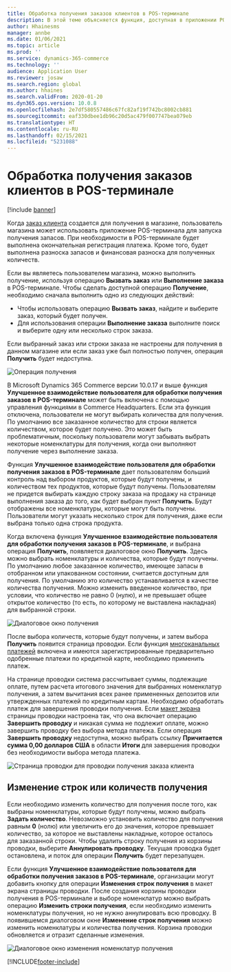 ```yaml
---
title: Обработка получения заказов клиентов в POS-терминале
description: В этой теме объясняется функция, доступная в приложении POS-терминала для обработки получения заказов клиентов.
author: Hhainesms
manager: annbe
ms.date: 01/06/2021
ms.topic: article
ms.prod: ''
ms.service: dynamics-365-commerce
ms.technology: ''
audience: Application User
ms.reviewer: josaw
ms.search.region: global
ms.author: hhaines
ms.search.validFrom: 2020-01-20
ms.dyn365.ops.version: 10.0.8
ms.openlocfilehash: 2e7df580557486c67fc82af19f742bc8002cb881
ms.sourcegitcommit: eaf330dbee1db96c20d5ac479f007747bea079eb
ms.translationtype: HT
ms.contentlocale: ru-RU
ms.lasthandoff: 02/15/2021
ms.locfileid: "5231088"
---
```

# <a name="process-customer-order-pickups-in-pos"></a>Обработка получения заказов клиентов в POS-терминале

[!include [banner](includes/banner.md)]

Когда [заказ клиента](customer-orders-overview.md) создается для получения в магазине, пользователь магазина может использовать приложение POS-терминала для запуска получения запасов. При необходимости в POS-терминале будет выполнена окончательная регистрация платежа. Кроме того, будет выполнена разноска запасов и финансовая разноска для полученных количеств.

Если вы являетесь пользователем магазина, можно выполнить получение, используя операцию **Вызвать заказ** или **Выполнение заказа** в POS-терминале. Чтобы сделать доступной операцию **Получение**, необходимо сначала выполнить одно из следующих действий:

- Чтобы использовать операцию **Вызвать заказ**, найдите и выберите заказ, который будет получен.
- Для использования операции **Выполнение заказа** выполните поиск и выберите одну или несколько строк заказа.

Если выбранный заказ или строки заказа не настроены для получения в данном магазине или если заказ уже был полностью получен, операция **Получить** будет недоступна.

![Операция получения](media/pickupoperation.png)

В Microsoft Dynamics 365 Commerce версии 10.0.17 и выше функция **Улучшенное взаимодействие пользователя для обработки получения заказов в POS-терминале** может быть включена с помощью управления функциями в Commerce Headquarters. Если эта функция отключена, пользователи не могут выбирать количества для получения. По умолчанию все заказанное количество для строки является количеством, которое будет получено. Это может быть проблематичным, поскольку пользователи могут забывать выбрать некоторые номенклатуры для получения, когда они выполняют получение через выполнение заказа.

Функция **Улучшенное взаимодействие пользователя для обработки получения заказов в POS-терминале** дает пользователям больший контроль над выбором продуктов, которые будут получены, и количеством тех продуктов, которые будут получены. Пользователям не придется выбирать каждую строку заказа на продажу на странице выполнения заказа до того, как будет выбран пункт **Получить**. Будут отображены все номенклатуры, которые могут быть получены. Пользователи могут указать несколько строк для получения, даже если выбрана только одна строка продукта.

Когда включена функция **Улучшенное взаимодействие пользователя для обработки получения заказов в POS-терминале**, и выбрана операция **Получить**, появляется диалоговое окно **Получить**. Здесь можно выбрать номенклатуры и количества, которые будут получены. По умолчанию любое заказанное количество, имеющее запасы в отобранном или упакованном состоянии, считается доступным для получения. По умолчанию это количество устанавливается в качестве количества получения. Можно изменить введенное количество, при условии, что количество не равно 0 (нулю), и не превышает общее открытое количество (то есть, по которому не выставлена накладная) для выбранной строки.

![Диалоговое окно получения](media/pickupselect.png)

После выбора количеств, которые будут получены, и затем выбора **Получить** появится страница проводки. Если функция [многоканальных платежей](omni-channel-payments.md) включена и имеются зарегистрированные предварительно одобренные платежи по кредитной карте, необходимо применить платеж.

На странице проводки система рассчитывает суммы, подлежащие оплате, путем расчета итогового значения для выбранных номенклатур получения, а затем вычитания всех ранее примененных депозитов или утвержденных платежей по кредитным картам. Необходимо обработать платеж для завершения проводки получения. Если [макет экрана](pos-screen-layouts.md) страницы проводки настроена так, что она включает операцию **Завершить проводку** и никакая сумма не подлежит оплате, можно завершить проводку без выбора метода платежа. Если операция **Завершить проводку** недоступна, можно выбрать ссылку **Причитается сумма 0,00 долларов США** в области **Итоги** для завершения проводки без необходимости выбора метода платежа.

![Страница проводки для проводки получения заказа клиента](media/pickupcart.png)

## <a name="changing-pickup-lines-or-quantities"></a>Изменение строк или количеств получения

Если необходимо изменить количество для получения после того, как выбраны номенклатуры, которые будут получены, можно выбрать **Задать количество**. Невозможно установить количество для получения равным **0** (нолю) или увеличить его до значения, которое превышает количество, за которое не выставлены накладные, которое осталось для заказанной строки. Чтобы удалить строку получения из корзины проводки, выберите **Аннулировать проводку**. Текущая проводка будет остановлена, и поток для операции **Получить** будет перезапущен.

Если функция **Улучшенное взаимодействие пользователя для обработки получения заказов в POS-терминале**, организации могут добавить кнопку для операции **Изменения строк получения** в макет экрана страницы проводки. После создания корзины проводки получения в POS-терминале и выборе номенклатур можно выбрать операцию **Изменить строки получения**, если необходимо изменить номенклатуры получения, но не нужно аннулировать всю проводку. В появившемся диалоговом окне **Изменение строк получения** можно изменить номенклатуры и количества получения. Корзина проводки обновляется и отразит сделанные изменения.

![Диалоговое окно изменения номенклатур получения](media/pickupchange.png)


[!INCLUDE[footer-include](../includes/footer-banner.md)]